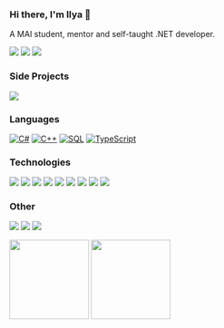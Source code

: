 ###  Hi there, I'm Ilya 👋

A MAI student, mentor and self-taught .NET developer.

[![](https://img.shields.io/badge/-Email-000?&logo=gmail)](mailto:iliya.kalugin@gmail.com)
[![](https://img.shields.io/badge/-Discord-000?&logo=Discord)](https://discord.gg/ilyasergeevich__)
[![](https://img.shields.io/badge/-Telegram-000?&logo=Telegram)](https://t.me/kaluga_junior)

### Side Projects

[![](https://img.shields.io/badge/-TBA-000?&logo=framework)](https://github.com/IlyaSergeevich0)

### Languages

[![C#](https://img.shields.io/badge/-C%23-000?&logo=dotnet&logoColor=0057b8)](https://github.com/IlyaSergeevich0)
[![C++](https://img.shields.io/badge/-C++-000?&logo=cplusplus&logoColor=0057b8)](https://github.com/IlyaSergeevich0)
[![SQL](https://img.shields.io/badge/-SQL-000?&logo=MySQL)](https://github.com/IlyaSergeevich0)
[![TypeScript](https://img.shields.io/badge/-TypeScript-000?&logo=typescript)](https://github.com/IlyaSergeevich0)

### Technologies

[![](https://img.shields.io/badge/-.NET-000?&logo=dotnet)](https://github.com/IlyaSergeevich0)
[![](https://img.shields.io/badge/-ASP.NET-000?&logo=dotnet)](https://github.com/IlyaSergeevich0)
[![](https://img.shields.io/badge/-Unity-000?&logo=unity)](https://github.com/IlyaSergeevich0)
[![](https://img.shields.io/badge/-SQLite-000?&logo=Sqlite)](https://github.com/IlyaSergeevich0)
[![](https://img.shields.io/badge/-MySQL-000?&logo=mysql)](https://github.com/IlyaSergeevich0)
[![](https://img.shields.io/badge/-MariaDB-000?&logo=mariadb)](https://github.com/IlyaSergeevich0)
[![](https://img.shields.io/badge/-PostgreSQL-000?&logo=postgresql)](https://github.com/IlyaSergeevich0)
[![](https://img.shields.io/badge/-Apache%20Kafka-000?&logo=apachekafka)](https://github.com/IlyaSergeevich0)
[![](https://img.shields.io/badge/-RabbitMQ-000?&logo=rabbitmq)](https://github.com/IlyaSergeevich0)

### Other

[![](https://img.shields.io/badge/-Git-000?&logo=Git)](https://github.com/IlyaSergeevich0)
[![](https://img.shields.io/badge/-Docker-000?&logo=Docker)](https://github.com/IlyaSergeevich0)
[![](https://img.shields.io/badge/-Linux-000?&logo=linux)](https://github.com/IlyaSergeevich0)

<a><img height="140px" src="https://github-readme-stats.vercel.app/api?username=ilyasergeevich0&hide_title=true&locale=en&hide_border=false&show_icons=true&include_all_commits=true&count_private=true&line_height=21&theme=github_dark"/></a>
<a><img height="140px" src="https://github-readme-stats.vercel.app/api/top-langs/?username=ilyasergeevich0&hide=html&locale=en&hide_title=false&hide_border=false&layout=compact&langs_count=6&theme=github_dark"/></a>
